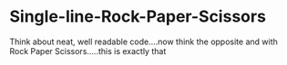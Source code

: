 # Single-line-Rock-Paper-Scissors
Think about neat, well readable code....now think the opposite and with Rock Paper Scissors.....this is exactly that
